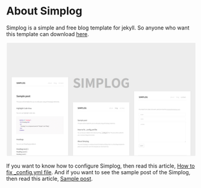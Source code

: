 
# About Simplog

Simplog is a simple and free blog template for jekyll.
So anyone who want this template can download
[here](https://github.com/dhparkdh/simplog).

![Alternative Text](/assets/img/simplog.png)

If you want to know how to configure Simplog, then read this article,
[How to fix _config.yml file](https://dhparkdh.github.io/simplog/2016/12/25/01.html).
And if you want to see the sample post of the Simplog, then read this article,
[Sample post](https://dhparkdh.github.io/simplog/2017/01/01/01.html).
